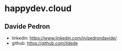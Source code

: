 # happydev.cloud

## Davide Pedron
* linkedin: https://www.linkedin.com/in/pedrondavide/
* github: https://github.com/ildede